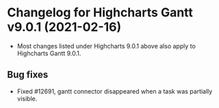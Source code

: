 # Changelog for Highcharts Gantt v9.0.1 (2021-02-16)

- Most changes listed under Highcharts 9.0.1 above also apply to Highcharts Gantt 9.0.1.

## Bug fixes
- Fixed #12691, gantt connector disappeared when a task was partially visible.
